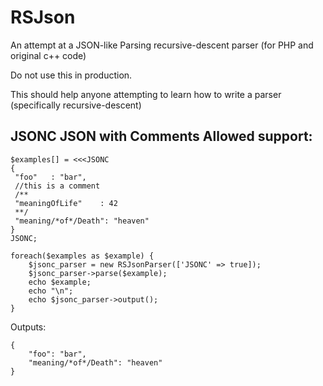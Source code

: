 # RSJson
An attempt at a JSON-like Parsing recursive-descent parser (for PHP and original c++ code)

Do not use this in production.

This should help anyone attempting to learn how to write a parser (specifically recursive-descent)

## JSONC JSON with Comments Allowed support:
```
$examples[] = <<<JSONC
{
 "foo"   : "bar",
 //this is a comment
 /**
 "meaningOfLife"    : 42
 **/
 "meaning/*of*/Death": "heaven"
}
JSONC;

foreach($examples as $example) {
    $jsonc_parser = new RSJsonParser(['JSONC' => true]);
    $jsonc_parser->parse($example);
    echo $example;
    echo "\n";
    echo $jsonc_parser->output();
}
```
Outputs:
```
{
    "foo": "bar",
    "meaning/*of*/Death": "heaven"
}
```
